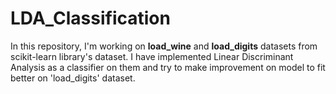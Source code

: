 # LDA_Classification
In this repository, I'm working on **load_wine** and **load_digits** datasets from scikit-learn library's dataset. I have implemented Linear Discriminant Analysis as a classifier on them and try to make improvement on model to fit better on 'load_digits' dataset.
